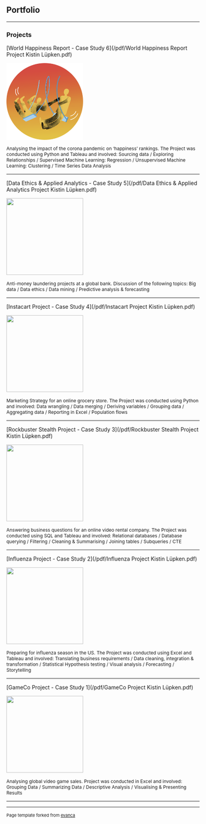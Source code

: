 ## Portfolio

---

### Projects

[World Happiness Report - Case Study 6](/pdf/World Happiness Report Project Kistin Lüpken.pdf)

<img src="images/ftmlc-modified.png?raw=true" width="200" height="200"/>
<p style="font-size:12px">Analysing the impact of the corona pandemic on ‘happiness’ rankings. The Project was conducted using Python and Tableau and involved: Sourcing data / Exploring Relationships / Supervised Machine Learning: Regression / Unsupervised Machine Learning: Clustering / Time Series Data Analysis</p>

---
[Data Ethics & Applied Analytics - Case Study 5](/pdf/Data Ethics & Applied Analytics Project Kistin Lüpken.pdf)

<img src="images/pexels-karolina-grabowska-4386476-modified.png?raw=true" width="200" height="200"/>
<p style="font-size:12px">Anti-money laundering projects at a global bank. Discussion of the following topics: Big data / Data ethics / Data mining / Predictive analysis & forecasting</p>

---
[Instacart Project - Case Study 4](/pdf/Instacart Project Kistin Lüpken.pdf)

<img src="images/pexels-yusuf-habibi-14106347-modified.png?raw=true" width="200" height="200"/>
<p style="font-size:12px">Marketing Strategy for an online grocery store. The Project was conducted using Python and involved: Data wrangling / Data merging / Deriving variables / Grouping data / Aggregating data / Reporting in Excel / Population flows</p>

---
[Rockbuster Stealth Project - Case Study 3](/pdf/Rockbuster Stealth Project Kistin Lüpken.pdf)

<img src="pexels-koolshooters-6977380-modified(1).png?raw=true" width="200" height="200"/>
<p style="font-size:12px">Answering business questions for an online video rental company. The Project was conducted using SQL and Tableau and involved: Relational databases / Database querying / Filtering / Cleaning & Summarising / Joining tables / Subqueries / CTE</p>

---
[Influenza Project - Case Study 2](/pdf/Influenza Project Kistin Lüpken.pdf)

<img src="images/pexels-cottonbro-studio-3952208-modified.png?raw=true" width="200" height="200"/>
<p style="font-size:12px">Preparing for influenza season in the US. The Project was conducted using Excel and Tableau and involved: Translating business requirements / Data cleaning, integration & transformation / Statistical Hypothesis testing / Visual analysis / Forecasting / Storytelling</p>

---
[GameCo Project - Case Study 1](/pdf/GameCo Project Kistin Lüpken.pdf)

<img src="pexels-lucie-liz-3165335-modified(1).png?raw=true" width="200" height="200"/>
<p style="font-size:12px">Analysing global video game sales. Project was conducted in Excel and involved: Grouping Data / Summarizing Data / Descriptive Analysis / Visualising & Presenting Results </p>

---




---
<p style="font-size:11px">Page template forked from <a href="https://github.com/evanca/quick-portfolio">evanca</a></p>
<!-- Remove above link if you don't want to attibute -->
